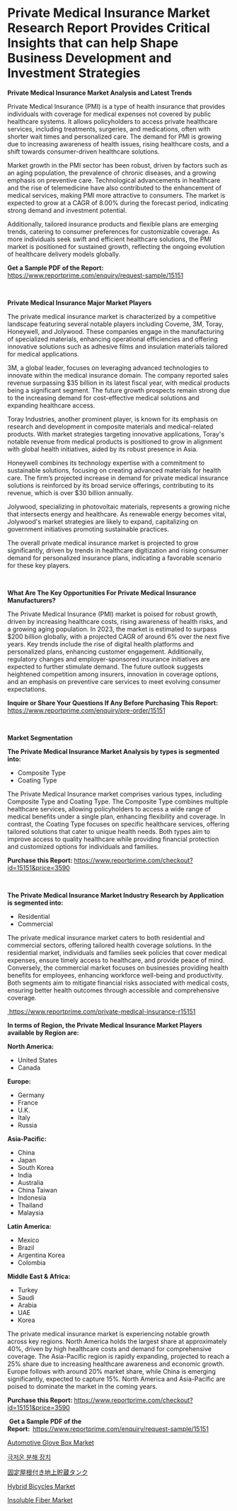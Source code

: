 <p><h1>Private Medical Insurance Market Research Report Provides Critical Insights that can help Shape Business Development and Investment Strategies</h1></p><p><strong>Private Medical Insurance Market Analysis and Latest Trends</strong></p>
<p><p>Private Medical Insurance (PMI) is a type of health insurance that provides individuals with coverage for medical expenses not covered by public healthcare systems. It allows policyholders to access private healthcare services, including treatments, surgeries, and medications, often with shorter wait times and personalized care. The demand for PMI is growing due to increasing awareness of health issues, rising healthcare costs, and a shift towards consumer-driven healthcare solutions.</p><p>Market growth in the PMI sector has been robust, driven by factors such as an aging population, the prevalence of chronic diseases, and a growing emphasis on preventive care. Technological advancements in healthcare and the rise of telemedicine have also contributed to the enhancement of medical services, making PMI more attractive to consumers. The market is expected to grow at a CAGR of 8.00% during the forecast period, indicating strong demand and investment potential. </p><p>Additionally, tailored insurance products and flexible plans are emerging trends, catering to consumer preferences for customizable coverage. As more individuals seek swift and efficient healthcare solutions, the PMI market is positioned for sustained growth, reflecting the ongoing evolution of healthcare delivery models globally.</p></p>
<p><strong>Get a Sample PDF of the Report:&nbsp;</strong> <a href="https://www.reportprime.com/enquiry/request-sample/15151">https://www.reportprime.com/enquiry/request-sample/15151</a></p>
<p>&nbsp;</p>
<p><strong>Private Medical Insurance Major Market Players</strong></p>
<p><p>The private medical insurance market is characterized by a competitive landscape featuring several notable players including Coveme, 3M, Toray, Honeywell, and Jolywood. These companies engage in the manufacturing of specialized materials, enhancing operational efficiencies and offering innovative solutions such as adhesive films and insulation materials tailored for medical applications.</p><p>3M, a global leader, focuses on leveraging advanced technologies to innovate within the medical insurance domain. The company reported sales revenue surpassing $35 billion in its latest fiscal year, with medical products being a significant segment. The future growth prospects remain strong due to the increasing demand for cost-effective medical solutions and expanding healthcare access.</p><p>Toray Industries, another prominent player, is known for its emphasis on research and development in composite materials and medical-related products. With market strategies targeting innovative applications, Toray's notable revenue from medical products is positioned to grow in alignment with global health initiatives, aided by its robust presence in Asia.</p><p>Honeywell combines its technology expertise with a commitment to sustainable solutions, focusing on creating advanced materials for health care. The firm’s projected increase in demand for private medical insurance solutions is reinforced by its broad service offerings, contributing to its revenue, which is over $30 billion annually.</p><p>Jolywood, specializing in photovoltaic materials, represents a growing niche that intersects energy and healthcare. As renewable energy becomes vital, Jolywood's market strategies are likely to expand, capitalizing on government initiatives promoting sustainable practices.</p><p>The overall private medical insurance market is projected to grow significantly, driven by trends in healthcare digitization and rising consumer demand for personalized insurance plans, indicating a favorable scenario for these key players.</p></p>
<p>&nbsp;</p>
<p><strong>What Are The Key Opportunities For Private Medical Insurance Manufacturers?</strong></p>
<p><p>The Private Medical Insurance (PMI) market is poised for robust growth, driven by increasing healthcare costs, rising awareness of health risks, and a growing aging population. In 2023, the market is estimated to surpass $200 billion globally, with a projected CAGR of around 6% over the next five years. Key trends include the rise of digital health platforms and personalized plans, enhancing customer engagement. Additionally, regulatory changes and employer-sponsored insurance initiatives are expected to further stimulate demand. The future outlook suggests heightened competition among insurers, innovation in coverage options, and an emphasis on preventive care services to meet evolving consumer expectations.</p></p>
<p><strong>Inquire or Share Your Questions If Any Before Purchasing This Report:</strong> <a href="https://www.reportprime.com/enquiry/pre-order/15151">https://www.reportprime.com/enquiry/pre-order/15151</a></p>
<p>&nbsp;</p>
<p><strong>Market Segmentation</strong></p>
<p><strong>The Private Medical Insurance Market Analysis by types is segmented into:</strong></p>
<p><ul><li>Composite Type</li><li>Coating Type</li></ul></p>
<p><p>The Private Medical Insurance market comprises various types, including Composite Type and Coating Type. The Composite Type combines multiple healthcare services, allowing policyholders to access a wide range of medical benefits under a single plan, enhancing flexibility and coverage. In contrast, the Coating Type focuses on specific healthcare services, offering tailored solutions that cater to unique health needs. Both types aim to improve access to quality healthcare while providing financial protection and customized options for individuals and families.</p></p>
<p><strong>Purchase this Report:&nbsp;</strong><a href="https://www.reportprime.com/checkout?id=15151&price=3590">https://www.reportprime.com/checkout?id=15151&price=3590</a></p>
<p>&nbsp;</p>
<p><strong>The Private Medical Insurance Market Industry Research by Application is segmented into:</strong></p>
<p><ul><li>Residential</li><li>Commercial</li></ul></p>
<p><p>The private medical insurance market caters to both residential and commercial sectors, offering tailored health coverage solutions. In the residential market, individuals and families seek policies that cover medical expenses, ensure timely access to healthcare, and provide peace of mind. Conversely, the commercial market focuses on businesses providing health benefits for employees, enhancing workforce well-being and productivity. Both segments aim to mitigate financial risks associated with medical costs, ensuring better health outcomes through accessible and comprehensive coverage.</p></p>
<p><a href="https://www.reportprime.com/private-medical-insurance-r15151">&nbsp;https://www.reportprime.com/private-medical-insurance-r15151</a></p>
<p><strong>In terms of Region, the Private Medical Insurance Market Players available by Region are:</strong></p>
<p>
    <p> <strong> North America: </strong>
        <ul>
            <li>United States</li>
            <li>Canada</li>
        </ul>
        </p> 
    <p> <strong> Europe: </strong>
        <ul>
            <li>Germany</li>
            <li>France</li>
            <li>U.K.</li>
            <li>Italy</li>
            <li>Russia</li>
        </ul>
        </p> 
    <p> <strong> Asia-Pacific: </strong>
        <ul>
            <li>China</li>
            <li>Japan</li>
            <li>South Korea</li>
            <li>India</li>
            <li>Australia</li>
            <li>China Taiwan</li>
            <li>Indonesia</li>
            <li>Thailand</li>
            <li>Malaysia</li>
        </ul>
        </p> 
    <p> <strong> Latin America: </strong>
        <ul>
            <li>Mexico</li>
            <li>Brazil</li>
            <li>Argentina Korea</li>
            <li>Colombia</li>
        </ul>
        </p> 
    <p> <strong> Middle East & Africa: </strong>
        <ul>
            <li>Turkey</li>
            <li>Saudi</li>
            <li>Arabia</li>
            <li>UAE</li>
            <li>Korea</li>
        </ul>
    </p>
    </p>
<p><p>The private medical insurance market is experiencing notable growth across key regions. North America holds the largest share at approximately 40%, driven by high healthcare costs and demand for comprehensive coverage. The Asia-Pacific region is rapidly expanding, projected to reach a 25% share due to increasing healthcare awareness and economic growth. Europe follows with around 20% market share, while China is emerging significantly, expected to capture 15%. North America and Asia-Pacific are poised to dominate the market in the coming years.</p></p>
<p><strong>Purchase this Report: </strong><a href="https://www.reportprime.com/checkout?id=15151&price=3590">https://www.reportprime.com/checkout?id=15151&price=3590</a></p>
<p>&nbsp;<strong>Get a Sample PDF of the Report:&nbsp;&nbsp;</strong><a href="https://www.reportprime.com/enquiry/request-sample/15151">https://www.reportprime.com/enquiry/request-sample/15151</a></p>
<p><strong></strong></p>
<p><p><a href="https://issuu.com/reportprime-2/docs/automotive-glove-box-market-size-20_a60ad25b2df871">Automotive Glove Box Market</a></p><p><a href="https://medium.com/@joehodytkiewicz980/cryolipolysis-devices-market-%EC%9D%98-%EA%B8%80%EB%A1%9C%EB%B2%8C-%EC%8B%9C%EC%9E%A5-%EA%B0%9C%EC%9A%94%EB%8A%94-%EC%A0%84-%EC%84%B8%EA%B3%84-%EB%B0%8F-%EC%A3%BC%EC%9A%94-%EC%8B%9C%EC%9E%A5%EC%9D%98-%EC%82%B0%EC%97%85%EC%97%90-%EC%98%81%ED%96%A5%EC%9D%84-%EB%AF%B8%EC%B9%98%EB%8A%94-%EC%A3%BC%EC%9A%94-%ED%8A%B8%EB%A0%8C%EB%93%9C%EC%97%90-%EB%8C%80%ED%95%9C-%EB%8F%85%ED%8A%B9%ED%95%9C-%EA%B4%80%EC%A0%90%EC%9D%84-%EC%A0%9C%EA%B3%B5%ED%95%A9%EB%8B%88%EB%8B%A4-4f866451c41d">극저온 분해 장치</a></p><p><a href="https://medium.com/@sashabeier2023/fxed-roof-above-ground-storage-tank-market-%E3%81%AF-%E3%82%B3%E3%82%B9%E3%83%88%E7%AE%A1%E7%90%86%E3%81%A8%E5%8A%B9%E7%8E%87%E5%90%91%E4%B8%8A%E3%82%92%E5%84%AA%E5%85%88%E3%81%97%E3%81%BE%E3%81%99-%E3%81%95%E3%82%89%E3%81%AB-%E5%A0%B1%E5%91%8A%E6%9B%B8%E3%81%AF%E5%B8%82%E5%A0%B4%E3%81%AE%E9%9C%80%E8%A6%81%E9%9D%A2%E3%81%A8%E4%BE%9B%E7%B5%A6%E9%9D%A2%E3%81%AE%E4%B8%A1%E6%96%B9%E3%82%92%E3%82%AB%E3%83%90%E3%83%BC%E3%81%97%E3%81%A6%E3%81%84%E3%81%BE%E3%81%99-29b776f371ed">固定屋根付き地上貯蔵タンク</a></p><p><a href="https://medium.com/@go-emi/what-is-hybrid-bicycles-market-0a68bdd47afc">Hybrid Bicycles Market</a></p><p><a href="https://www.linkedin.com/pulse/market-leaders-laggards-global-insoluble-fiber-trends-forecast-pbyoc?trackingId=mZq5iHUKRrWAQUmP9noIJg%3D%3D">Insoluble Fiber Market</a></p></p>